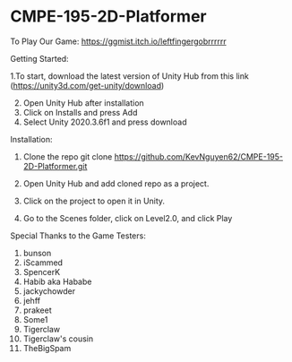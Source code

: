 # CMPE-195-2D-Platformer

To Play Our Game: https://ggmist.itch.io/leftfingergobrrrrrr

Getting Started:

   1.To start, download the latest version of Unity Hub from this link (https://unity3d.com/get-unity/download)

2. Open Unity Hub after installation
3. Click on Installs and press Add
4. Select Unity 2020.3.6f1 and press download

Installation:
1. Clone the repo
git clone https://github.com/KevNguyen62/CMPE-195-2D-Platformer.git

2. Open Unity Hub and add cloned repo as a project.
3. Click on the project to open it in Unity.
4. Go to the Scenes folder, click on Level2.0, and click Play 

Special Thanks to the Game Testers:
1. bunson
2. iScammed
3. SpencerK
4. Habib aka Hababe
5. jackychowder
6. jehff
7. prakeet
8. Some1
9. Tigerclaw
10. Tigerclaw's cousin
11. TheBigSpam



